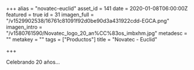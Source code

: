 +++
alias = "novatec-euclid"
asset_id = 141
date = 2020-01-08T06:00:00Z
featured = true
id = 31
imagen_full = "/v1529902538/16761c81091f92d0be90d3a431922cdd-EGCA.png"
imagen_intro = "/v1580761590/Novatec_logo_20_an%CC%83os_imbxhm.jpg"
metadesc = ""
metakey = ""
tags = ["Productos"]
title = "Novatec - Euclid"

+++
<p>Celebrando 20 años...</p>